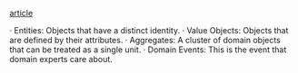 [article](https://medium.com/@turkishtechnology/embracing-domain-driven-design-using-java-a-step-by-step-guide-d62733a48e4b)

· Entities: Objects that have a distinct identity.
· Value Objects: Objects that are defined by their attributes.
· Aggregates: A cluster of domain objects that can be treated as a single unit.
· Domain Events: This is the event that domain experts care about.